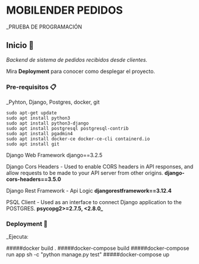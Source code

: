 # MOBILENDER PEDIDOS

_PRUEBA DE PROGRAMACIÓN

## Inicio 🚀

_Backend de sistema de pedidos recibidos desde clientes._

Mira **Deployment** para conocer como desplegar el proyecto.


### Pre-requisitos 📋

_Pyhton, Django, Postgres, docker, git

```
sudo apt-get update
sudo apt install python3
sudo apt install python3-django
sudo apt install postgresql postgresql-contrib
sudo apt install pgadmin4
sudo apt install docker-ce docker-ce-cli containerd.io
sudo apt install git

```

Django Web Framework
django==3.2.5

Django Cors Headers - Used to enable CORS headers in API responses, and allow requests to be made to your API server from other origins.
**django-cors-headers==3.5.0**

Django Rest Framework - Api Logic
**djangorestframework==3.12.4**

PSQL Client - Used as an interface to connect Django application to the POSTGRES.
**psycopg2>=2.7.5, <2.8.0_**


### Deployment 🔧

_Ejecuta:

#####docker build .
#####docker-compose build
#####docker-compose run app sh -c "python manage.py test"
#####docker-compose up



